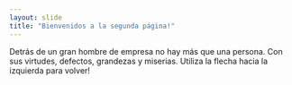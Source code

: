 ```yaml
---
layout: slide
title: "Bienvenidos a la segunda página!"
---
```

Detrás de un gran hombre de empresa no hay más que una persona. Con sus virtudes, defectos, grandezas y miserias.
Utiliza la flecha hacia la izquierda para volver!
